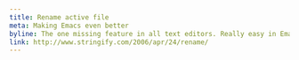 ```yaml
---
title: Rename active file
meta: Making Emacs even better
byline: The one missing feature in all text editors. Really easy in Emacs.
link: http://www.stringify.com/2006/apr/24/rename/
---
```

